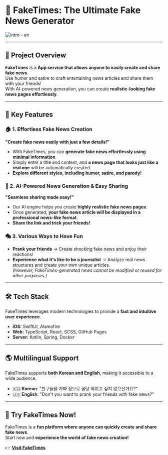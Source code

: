 # 📰 FakeTimes: The Ultimate Fake News Generator  
![intro - en](https://github.com/user-attachments/assets/66b2f33e-61f0-46f8-8073-ac595b6012ee)


---

## 🔎 Project Overview  
**FakeTimes** is a **App service that allows anyone to easily create and share fake news**.  
Use humor and satire to craft entertaining news articles and share them with your friends!  
With AI-powered news generation, you can create **realistic-looking fake news pages effortlessly**.  

---

## 🎯 Key Features  

### 🏠 1. Effortless Fake News Creation  
**"Create fake news easily with just a few details!"**  
- With FakeTimes, you can **generate fake news effortlessly using minimal information**.  
- Simply enter a title and content, and **a news page that looks just like a real one** will be automatically created.  
- **Explore different styles, including humor, satire, and parody!**  

### 🔗 2. AI-Powered News Generation & Easy Sharing  
**"Seamless sharing made easy!"**  
- Our AI engine helps you create **highly realistic fake news pages**.  
- Once generated, **your fake news article will be displayed in a professional news-like format**.  
- **Share the link and trick your friends!**  

### 🎭 3. Various Ways to Have Fun  
- **Prank your friends** → Create shocking fake news and enjoy their reactions!  
- **Experience what it's like to be a journalist** → Analyze real news structures and create your own unique articles.  
  *(However, FakeTimes-generated news cannot be modified or reused for other purposes.)*  

---

## 🛠 Tech Stack  
FakeTimes leverages modern technologies to provide a **fast and intuitive user experience**.  

- **iOS:** SwiftUI, Alamofire
- **Web:** TypeScript, React, SCSS, GitHub Pages  
- **Server:** Kotlin, Spring, Docker  

---

## 🌎 Multilingual Support  
FakeTimes supports **both Korean and English**, making it accessible to a wide audience.  

- 🇰🇷 **Korean**: "친구들을 가짜 정보로 골탕 먹이고 싶지 않으신가요?"  
- 🇺🇸 **English**: "Don't you want to prank your friends with fake news?"  

---

## 🚀 Try FakeTimes Now!  
FakeTimes is a **fun platform where anyone can quickly create and share fake news**.  
Start now and **experience the world of fake news creation!**  

👉 **[Visit FakeTimes](https://team-wagwan.github.io/FakeTimes-Web/)**  
